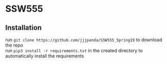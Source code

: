 # SSW555
## Installation
run `git clone https://github.com/jjjpanda/SSW555_Spring19` to download the repo  
run `pip3 install -r requirements.txt` in the created directory to automatically install the requirements  